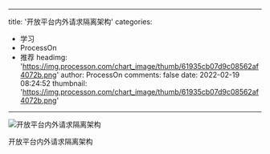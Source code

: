 
---
title: '开放平台内外请求隔离架构'
categories: 
 - 学习
 - ProcessOn
 - 推荐
headimg: 'https://img.processon.com/chart_image/thumb/61935cb07d9c08562af4072b.png'
author: ProcessOn
comments: false
date: 2022-02-19 08:24:52
thumbnail: 'https://img.processon.com/chart_image/thumb/61935cb07d9c08562af4072b.png'
---

<div>   
<img class="thumb" alt="开放平台内外请求隔离架构" src="https://img.processon.com/chart_image/thumb/61935cb07d9c08562af4072b.png" referrerpolicy="no-referrer">
<p>开放平台内外请求隔离架构</p>  
</div>
            